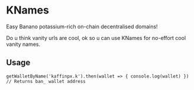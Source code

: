 # KNames
Easy Banano potassium-rich on-chain decentralised domains!

Do u think vanity urls are cool, ok so u can use KNames for no-effort cool vanity names.

## Usage
```JS
getWalletByName('kaffinpx.k').then(wallet => { console.log(wallet) }) // Returns ban_ wallet address
```
